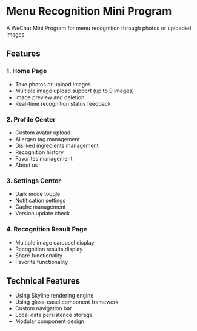 # Menu Recognition Mini Program

A WeChat Mini Program for menu recognition through photos or uploaded images.

## Features

### 1. Home Page

- Take photos or upload images
- Multiple image upload support (up to 9 images)
- Image preview and deletion
- Real-time recognition status feedback

### 2. Profile Center

- Custom avatar upload
- Allergen tag management
- Disliked ingredients management
- Recognition history
- Favorites management
- About us

### 3. Settings Center

- Dark mode toggle
- Notification settings
- Cache management
- Version update check

### 4. Recognition Result Page

- Multiple image carousel display
- Recognition results display
- Share functionality
- Favorite functionality

## Technical Features

- Using Skyline rendering engine
- Using glass-easel component framework
- Custom navigation bar
- Local data persistence storage
- Modular component design
